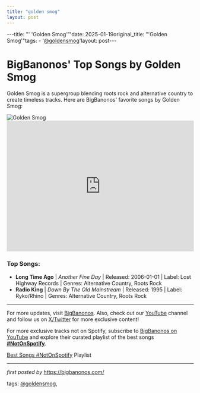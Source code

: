 ```yaml
---
title: "golden smog"
layout: post
---
```

---title: "' 'Golden Smog''"date: 2025-01-19original_title: "'Golden Smog'"tags:  - '[@goldensmog](/tags/goldensmog/)'layout: post---<!-- Title of the Post --><h1>BigBanonos' Top Songs by Golden Smog</h1> <!-- Introductory Text --><p>Golden Smog is a supergroup blending roots rock and alternative country to create timeless tracks. Here are BigBanonos' favorite songs by Golden Smog:</p> <!-- Featured Image --><div> <img src="https://i.scdn.co/image/ab67616d0000b27356884da6d760a375c90b268d" alt="Golden Smog"></div> <!-- Spotify Embed --><div> <iframe src="https://open.spotify.com/embed/playlist/14w9Ct0XRA5hn8Siu0nU92?utm_source=generator" width="100%" height="352" frameBorder="0" allowfullscreen="" allow="autoplay; clipboard-write; encrypted-media; fullscreen; picture-in-picture" loading="lazy"></iframe></div> <!-- Song Information --><h3>Top Songs:</h3><ul> <li><strong>Long Time Ago</strong> | <em>Another Fine Day</em> | Released: 2006-01-01 | Label: Lost Highway Records | Genres: Alternative Country, Roots Rock</li> <li><strong>Radio King</strong> | <em>Down By The Old Mainstream</em> | Released: 1995 | Label: Ryko/Rhino | Genres: Alternative Country, Roots Rock</li></ul> <!-- Footer Links --><hr /><p>For more updates, visit <a href="https://bigbanonos.com/" target="_blank">BigBanonos</a>. Also, check out our <a href="https://www.youtube.com/[@BigBanonos](/tags/BigBanonos/)" target="_blank">YouTube</a> channel and follow us on <a href="https://x.com/bigbanonos" target="_blank">X/Twitter</a> for more exclusive content!</p><!--Subscribe and Playlist Links--><div>    <p>For more exclusive tracks not on Spotify, subscribe to <a href="https://www.youtube.com/[@BigBanonos](/tags/BigBanonos/)" target="_blank">BigBanonos on YouTube</a> and explore their curated playlist of the best songs <strong>[#NotOnSpotify](/tags/NotOnSpotify/)</strong>.</p>    <p><a href="https://www.youtube.com/playlist?list=PLtuNtuTatqI0kFahUCbtbfenC_ET5O_tr" target="_blank">Best Songs [#NotOnSpotify](/tags/NotOnSpotify/) Playlist<br /></a></p></div><hr /><p><em>first posted by</em> <a href="https://bigbanonos.com/" rel="noopener" target="_new">https://bigbanonos.com/</a></p><p>tags: [@goldensmog](/tags/goldensmog/),</p>